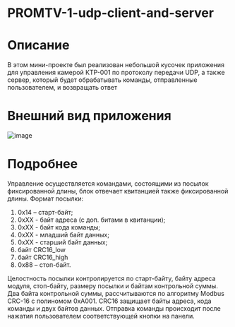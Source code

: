 # PROMTV-1-udp-client-and-server

# Описание
В этом мини-проекте был реализован небольшой кусочек приложения для управления камерой КТР-001 по протоколу передачи UDP, а также сервер, который будет обрабатывать команды, отправленные пользователем, и возвращать ответ

# Внешний вид приложения
![image](https://github.com/EternalTilted/PROMTV-1-udp-client-and-server/assets/94389581/71b3a90c-a383-480c-8fe0-529a85b52028)

# Подробнее 
Управление осуществляется командами, состоящими из посылок
фиксированной длины, блок отвечает квитанцией также фиксированной
длины.
Формат посылки:

1) 0x14 – старт-байт;
2) 0xXX - байт адреса (с доп. битами в квитанции);
3) 0xXX - байт кода команды;
4) 0xXX - младший байт данных;
5) 0xXX - старший байт данных;
6) байт CRC16_low
7) байт CRC16_high
8) 0x88 – стоп-байт.

Целостность посылки контролируется по старт-байту, байту адреса
модуля, стоп-байту, размеру посылки и байтам контрольной суммы.
Два байта контрольной суммы, рассчитываются по алгоритму Modbus
CRC-16 с полиномом 0xA001. CRC16 защищает байты адреса, кода команды и
двух байтов данных.
Отправка команды происходит после нажатия пользователем
соответствующей кнопки на панели.
